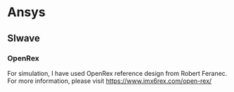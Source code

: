 # Ansys

## SIwave

### OpenRex

For simulation, I have used OpenRex reference design from Robert Feranec. For more information, please visit https://www.imx6rex.com/open-rex/
